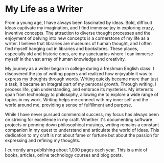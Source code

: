 # My Life as a Writer

From a young age, I have always been fascinated by ideas. Bold, difficult ideas captivate my imagination, and I find
immense joy in exploring crazy, inventive concepts. The attraction to diverse thought processes and the enjoyment of
delving into new concepts is a cornerstone of my life as a writer. I believe that libraries are museums of human
thought, and I often find myself hanging out in libraries and bookstores. These places, especially old and historic
ones, are my sanctuaries where I can immerse myself in the vast array of human knowledge and creativity.

My journey as a writer began in college during a freshman English class. I discovered the joy of writing papers and
realized how enjoyable it was to express my thoughts through words. Writing quickly became more than just a task; it
became an integral part of my personal growth. Through writing, I process life, gain understanding, and embrace its
mysteries. My interests span from technology to philosophy, allowing me to explore a wide range of topics in my work.
Writing helps me connect with my inner self and the world around me, providing a sense of fulfillment and purpose. 

While I have never pursued commercial success, my focus has always been on striving for excellence in my craft. Whether
it's documenting software projects or penning down philosophical musings, writing remains a constant companion in my
quest to understand and articulate the world of ideas. This dedication to my craft is not about fame or fortune but
about the passion for expressing and refining my thoughts.

I currently am publishing about 1,000 pages each year. This is a mix of books, articles, online technology courses 
and blog posts. 
